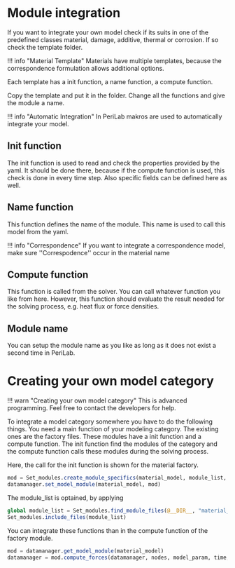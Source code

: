 # Module integration
If you want to integrate your own model check if its suits in one of the predefined classes material, damage, additive, thermal or corrosion. If so check the template folder. 

!!! info "Material Template" 
    Materials have multiple templates, because the correspondence formulation allows additional options.  

Each template has a init function, a name function, a compute function. 

Copy the template and put it in the folder. Change all the functions and give the module a name.

!!! info "Automatic Integration" 
    In PeriLab makros are used to automatically integrate your model.

## Init function
The init function is used to read and check the  properties provided by the yaml. It should be done there, because if the compute function is used, this check is done in every time step. Also specific fields can be defined here as well.

## Name function
This function defines the name of the module. This name is used to call this model from the yaml.

!!! info "Correspondence" 
    If you want to integrate a correspondence model, make sure ''Correspodence'' occur in the material name

## Compute function
This function is called from the solver. You can call whatever function you like from here. However, this function should evaluate the result needed for the solving process, e.g. heat flux or force densities.

## Module name
You can setup the module name as you like as long as it does not exist a second time in PeriLab.

# Creating your own model category
!!! warn "Creating your own model category" 
    This is advanced programming. Feel free to contact the developers for help. 

To integrate a model category somewhere you have to do the following things. You need a main function of your modeling category. The existing ones are the factory files. These modules have a init function and a compute function. The init function find the modules of the category and the compute function calls these modules during the solving process. 

Here, the call for the init function is shown for the material factory. 

```julia
mod = Set_modules.create_module_specifics(material_model, module_list, "material_name")
datamanager.set_model_module(material_model, mod)
```

The module_list is optained, by applying 

```julia
global module_list = Set_modules.find_module_files(@__DIR__, "material_name")
Set_modules.include_files(module_list)
```

You can integrate these functions than in the compute function of the factory module.

```julia
mod = datamanager.get_model_module(material_model)
datamanager = mod.compute_forces(datamanager, nodes, model_param, time, dt, to)
```
